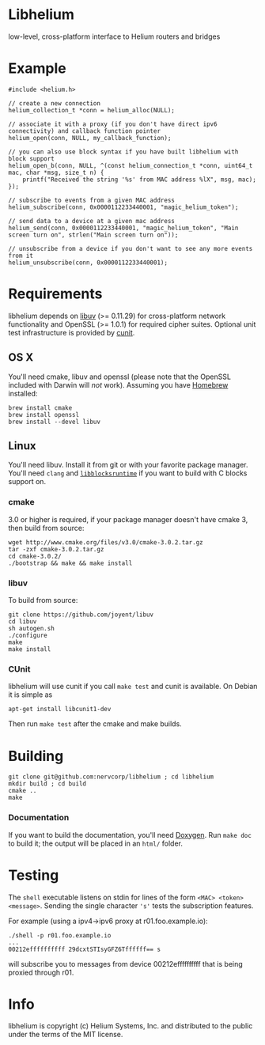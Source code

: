Libhelium
=========

low-level, cross-platform interface to Helium routers and bridges

Example
=======

    #include <helium.h>

    // create a new connection
    helium_collection_t *conn = helium_alloc(NULL);

    // associate it with a proxy (if you don't have direct ipv6 connectivity) and callback function pointer
    helium_open(conn, NULL, my_callback_function);

    // you can also use block syntax if you have built libhelium with block support
    helium_open_b(conn, NULL, ^(const helium_connection_t *conn, uint64_t mac, char *msg, size_t n) {
        printf("Received the string '%s' from MAC address %lX", msg, mac);
    });

    // subscribe to events from a given MAC address
    helium_subscribe(conn, 0x0000112233440001, "magic_helium_token");

    // send data to a device at a given mac address
    helium_send(conn, 0x0000112233440001, "magic_helium_token", "Main screen turn on", strlen("Main screen turn on"));

    // unsubscribe from a device if you don't want to see any more events from it
    helium_unsubscribe(conn, 0x0000112233440001);

Requirements
============

libhelium depends on [libuv](https://github.com/joyent/libuv) (>= 0.11.29) for cross-platform network functionality and OpenSSL (>= 1.0.1) for required cipher suites. Optional unit test infrastructure is provided by [cunit](http://cunit.sourceforge.net).


## OS X

You'll need cmake, libuv and openssl (please note that the OpenSSL included with Darwin will *not* work). Assuming you have [Homebrew](http://brew.sh) installed:

    brew install cmake
    brew install openssl
    brew install --devel libuv

## Linux

You'll need libuv. Install it from git or with your favorite package manager. You'll need `clang` and [`libblocksruntime`](http://mackyle.github.io/blocksruntime/) if you want to build with C blocks support on.

### cmake

3.0 or higher is required, if your package manager doesn't have cmake 3, then build from source:

    wget http://www.cmake.org/files/v3.0/cmake-3.0.2.tar.gz
    tar -zxf cmake-3.0.2.tar.gz
    cd cmake-3.0.2/
    ./bootstrap && make && make install

### libuv

To build from source:

    git clone https://github.com/joyent/libuv
    cd libuv
    sh autogen.sh
    ./configure
    make
    make install

### CUnit

libhelium will use cunit if you call `make test` and cunit is available.  On Debian it is simple as

```
apt-get install libcunit1-dev
```

Then run `make test` after the cmake and make builds.

Building
========


    git clone git@github.com:nervcorp/libhelium ; cd libhelium
    mkdir build ; cd build
    cmake ..
    make

### Documentation

If you want to build the documentation, you'll need [Doxygen](http://www.stack.nl/~dimitri/doxygen/). Run `make doc` to build it; the output will be placed in an `html/` folder.

Testing
=======


The `shell` executable listens on stdin for lines of the form `<MAC> <token> <message>`. Sending the single character `'s'` tests the subscription features.

For example (using a ipv4->ipv6 proxy at r01.foo.example.io):

    ./shell -p r01.foo.example.io
    ...
    00212effffffffff 29dcxtSTIsyGFZ6Tffffff== s

will subscribe you to messages from device 00212effffffffff that is being proxied through r01.

Info
====

libhelium is copyright (c) Helium Systems, Inc. and distributed to the public under the terms of the MIT license.

